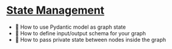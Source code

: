 # [State Management](https://langchain-ai.github.io/langgraph/how-tos/#state-management)
- 🎁 How to use Pydantic model as graph state
- 🎁 How to define input/output schema for your graph
- 🎁 How to pass private state between nodes inside the graph